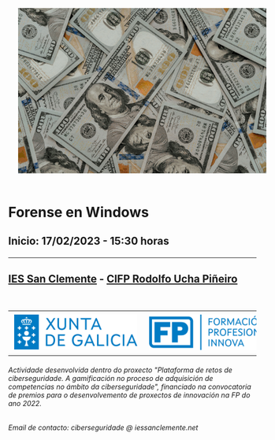 <div class="row">
    <div class="col-md-10">
        <img class="w-100 mx-auto d-block" style="max-width: 500x;padding: 20px;padding-top: 7vh;" src="mafia_color.gif" />
<h1 class="text-center">
        <p>Forense en Windows</p> 
</h1>
<h2 class="text-center">
  <p>Inicio: 17/02/2023 - 15:30 horas</p>
<hr>
<h2 class="text-center">
  <p> </p>
    <p><a href="https://www.iessanclemente.net/" target="_blank">IES San Clemente</a> - <a href="https://www.cifprodolfoucha.es/"  target="_blank">CIFP Rodolfo Ucha Piñeiro</a></p>
</h2>
<br>
<table align="center" cellspacing="50">
<tr>
    <td><a href="https://www.edu.xunta.gal/" target="_blank"><img class="w-100 mx-auto d-block" style="max-width: 250px;padding: 5px;" src="logo_xunta_positivo.png" /></a></td>
    <td><a href="https://www.edu.xunta.gal/fp/convocatoria-innovacion-2022" target="_blank"><img class="w-100 mx-auto d-block" style="max-width: 250px;padding: 5px;" src="composicion_formacion_profesional_innova.png" /></a></td>
</tr>
</table>
      <p> </p>
      <h6>Actividade desenvolvida dentro do proxecto "Plataforma de retos de ciberseguridade. A gamificación no proceso de adquisición de competencias no ámbito da ciberseguridade", financiado na convocatoria de premios para o desenvolvemento de proxectos de innovación na FP do ano 2022.</h6>
       <h6 class="text-center">Email de contacto: ciberseguridade @ iessanclemente.net</h6>
    </div>
</div>
